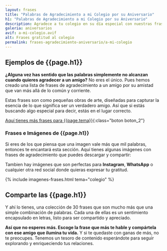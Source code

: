 ```yaml
---
layout: frases
title: "Palabras de Agradecimiento a mi Colegio por su Aniversario"
h1: "Palabras de Agradecimiento a mi Colegio por su Aniversario"
description: Agradece a tu colegio en su día especial con nuestras frases inolvidables. ¡Haz clic y encuentra la tuya! ❤️
galeria: aniversarios
avif: a-mi-colegio.avif
alt: Frases gratitud al colegio
permalink: frases-agradecimiento-aniversario/a-mi-colegio
---
```

## Ejemplos de {{page.h1}}

**¿Alguna vez has sentido que las palabras simplemente no alcanzan cuando quieres agradecer a un amigo?** No eres el único. Pues hemos creado una lista de frases de agradecimiento a un amigo por su amistad que van más allá de lo común y corriente.

Estas frases son como pequeñas obras de arte, diseñadas para capturar la esencia de lo que significa ser un verdadero amigo. Así que si estás buscando algo especial para decir, estás en el lugar correcto.

[Aquí tienes más frases para {{page.tema}}]({{'frases-agradecimiento-aniversario'|relative_url}}){:class="boton boton_2"}

### Frases e Imágenes de {{page.h1}}

Si eres de los que piensa que una imagen vale más que mil palabras, entonces te encantará esta sección. Aquí tienes algunas imágenes con frases de agradecimiento que puedes descargar y compartir:

Tambien hay imágenes que son perfectas para **Instagram**, **WhatsApp** o cualquier otra red social donde quieras expresar tu gratitud.

{% include imagenes-frases.html tema="colegio" %}

## Comparte las {{page.h1}}

Y ahí lo tienes, una colección de 30 frases que son mucho más que una simple combinación de palabras. Cada una de ellas es un sentimiento encapsulado en letras, listo para ser compartido y apreciado.

**Así que no esperes más. Escoge la frase que más te hable y compártela con ese amigo que ilumina tu vida.** Y si te quedaste con ganas de más, no te preocupes. Tenemos un tesoro de contenido esperándote para seguir explorando y enriqueciendo tus relaciones.
